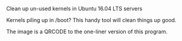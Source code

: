 Clean up un-used kernels in Ubuntu 16.04 LTS servers

Kernels piling up in /boot? This handy tool will clean things up good.

The image is a QRCODE to the one-liner version of this program.
